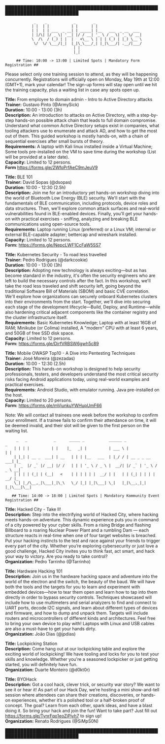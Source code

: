 ██████████████████████████████████████████████████████████████████████████   

			     _    _            _        _                              
			    | |  | |          | |      | |                             
			    | |  | | ___  _ __| | _____| |__   ___  _ __  ___          
			    | |/\| |/ _ \| '__| |/ / __| '_ \ / _ \| '_ \/ __|         
			    \  /\  / (_) | |  |   <\__ \ | | | (_) | |_) \__ \         
			     \/  \/ \___/|_|  |_|\_\___/_| |_|\___/| .__/|___/         
								   | |                                   
								   |_| 

		 ## Time: 10:00 -> 13:00 | Limited Spots | Mandatory Form Registration ##

Please select only one training session to attend, as they will be happening concurrently. Registrations will officially open on Monday, May 19th at 12:00 (GMT+1), mark your calendar! The sign-up forms will stay open until we hit the training capacity, plus a waiting list in case any spots open up.


**Title:** From employee to domain admin - Intro to Active Directory attacks   
**Trainer:** Gustavo Pinto (@ArmySick)   
**Duration:** 10:00 - 13:00 (3h)   
**Description:** An introduction to attacks on Active Directory, with a step-by-step hands-on possible attack chain that leads to full domain compromise. Understand what common Active Directory setups exist in companies, what tooling attackers use to enumerate and attack AD, and how to get the most out of them. This guided workshop is mostly hands-on, with a chain of sequential exercises after small bursts of theory.   
**Requirements:** A laptop with Kali linux installed inside a Virtual Machine; Some tools pre-installed on the VM to save time during the workshop (List will be provided at a later date).   
**Capacity:** Limited to 12 persons.   
**Form** https://forms.gle/2WfoPrfAeC9mJeuV9   


**Title:** BLE 101   
**Trainer:** David Sopas (@dsopas)   
**Duration:** 10:00 - 12:30 (2.5h)   
**Description:** Join me for an introductory yet hands-on workshop diving into the world of Bluetooth Low Energy (BLE) security. We'll start with the fundamentals of BLE communication, including protocols, device roles and data structures. Then, we'll explore common attack surfaces and real-world vulnerabilities found in BLE-enabled devices. Finally, you'll get your hands-on with practical exercises - sniffing, analyzing and breaking BLE communications using open-source tools.   
**Requirements:** Laptop running Linux (preferred) or a Linux VM; internal or external BLE-capable adapter; bettercap and wireshark installed.   
**Capacity:** Limited to 12 persons.   
**Form:** https://forms.gle/NepcLWF1CcFaW5SS7   


**Title:** Kubernetes Security - To road less travelled   
**Trainer:** Pedro Rodrigues (@darkcookie)   
**Duration:** 10:00 - 13:00 (3h)   
**Description:** Adopting new technology is always exciting—but as has become standard in the industry, it's often the security engineers who are left to build the necessary controls after the fact. In this workshop, we'll take the road less traveled and shift security left, going beyond the traditional Software Bill of Materials (SBOM) and basic CVE correlation. We'll explore how organizations can securely onboard Kubernetes clusters into their environments from the start. Together, we'll dive into securing each stage of the development lifecycle—Build, Deploy, and Runtime—while also hardening critical adjacent components like the container registry and the cluster infrastructure itself.   
**Requirements:** Basic Kubernetes Knowledge; Laptop with at least 16GB of RAM; Minikube (or Colima) installed, A "modern" CPU with at least 6 years, and 50GB of free SSD disk space.   
**Capacity:** Limited to 12 persons.   
**Form:** https://forms.gle/DirfVRBSW6gwh5c89   


**Title:** Mobile OWASP Top10 - A Dive into Pentesting Techniques   
**Trainer:** José Moreira (@zezadas)   
**Duration:** 10:00 - 12:30 (2.5h)   
**Description:** This hands-on workshop is designed to help security professionals, testers, and developers understand the most critical security risks facing Android applications today, using real-world examples and practical exercises.   
**Requirements:** Android Studio, with emulator running. Java pre-installed on the host.   
**Capacity:** Limited to 20 persons.   
**Form:** https://forms.gle/mVjunkuYWHupUmF66   


Note: We will contact all trainees one week before the workshop to confirm your enrollment. If a trainee fails to confirm their attendance on time, it will be deemed invalid, and their slot will be given to the first person on the waiting list.   
                     

		 _   _            _      _____ _           ______ _                  _   
		| | | |          | |    |_   _| |          | ___ \ |                | |  
		| |_| | __ _  ___| | __   | | | |__   ___  | |_/ / | __ _ _ __   ___| |_ 
		|  _  |/ _` |/ __| |/ /   | | | '_ \ / _ \ |  __/| |/ _` | '_ \ / _ \ __|
		| | | | (_| | (__|   <    | | | | | |  __/ | |   | | (_| | | | |  __/ |_ 
		\_| |_/\__,_|\___|_|\_\   \_/ |_| |_|\___| \_|   |_|\__,_|_| |_|\___|\__|
				                                                                                         
	   ## Time: 14:00 -> 18:00 | Limited Spots | Mandatory Kommunity Event Registration ##


**Title:** Hacked City - Take II!   
**Description:** Step into the electrifying world of Hacked City, where hacking meets hands-on adventure. This dynamic experience puts you in command of a city powered by your cyber skills. From a rising Bridge and flashing Billboard to a roaring Nuclear Power Plant and a rumbling Dam — each structure reacts in real-time when one of four target websites is breached. Put your hacking instincts to the test and race against your friends to trigger every part of the city. Whether you’re exploring cybersecurity or just love a good challenge, Hacked City invites you to think fast, act smart, and hack your way to victory. Are you ready to take control?   
**Organization:** Pedro Tarrinho (@Tarrinho)   


**Title:** Hardware Hacking 101   
**Description:** Join us in the hardware hacking space and adventure into the world of the electron and the switch, the beauty of the baud. We will have both the tools and the targets for you to learn and experiment with embedded devices—how to tear them open and learn how to tap into them directly in order to bypass security controls. Techniques showcased will include how to use multimeters and serial analyzers to find and connect to UART ports, decode I2C signals, and learn about different types of devices and firmware, and how to dump and unpack them. Targets will include routers and microcontrollers of different kinds and architectures. Feel free to bring your own device to play with! Laptops with Linux and USB cables are also a must-have to get your hands dirty.   
**Organization:** João Dias (@jpdias)


**Title:** Lockpicking Station   
**Description:** Come hang out at our lockpicking table and explore the exciting world of lockpicking! We have tooling and locks for you to test your skills and knowledge. Whether you're a seasoned lockpicker or just getting started, you will definitely have fun.   
**Organization:** Duarte Monteiro (@d0kt0r)   


**Title:** BYOHack   
**Description:** Got a cool hack, clever trick, or security war story? We want to see it or hear it! As part of our Hack Day, we’re hosting a mini show-and-tell session where attendees can share their creations, discoveries, or hands-on experiences, whether it’s a polished tool or a half-broken proof of concept. The goal? Learn from each other, spark ideas, and have a blast doing it. So bring your hack and join the fun! Want to take part? Just fill out https://forms.gle/TynrFqo1eoZjPjyh7 to sign up!   
**Organization:** Renato Rodrigues (@SiMpS0N)   

██████████████████████████████████████████████████████████████████████████   
